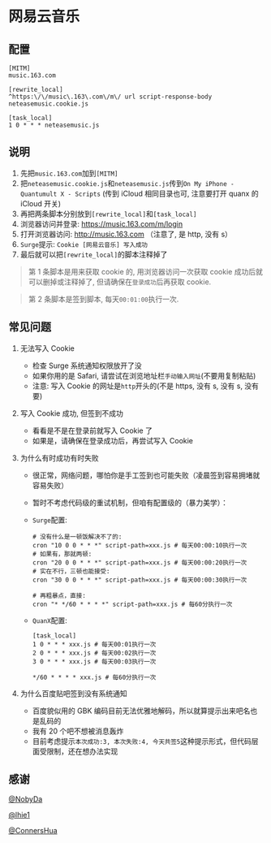 # 网易云音乐

## 配置

```properties
[MITM]
music.163.com

[rewrite_local]
^https:\/\/music\.163\.com\/m\/ url script-response-body neteasemusic.cookie.js

[task_local]
1 0 * * * neteasemusic.js
```

## 说明

1. 先把`music.163.com`加到`[MITM]`
2. 把`neteasemusic.cookie.js`和`neteasemusic.js`传到`On My iPhone - Quantumult X - Scripts` (传到 iCloud 相同目录也可, 注意要打开 quanx 的 iCloud 开关)
3. 再把两条脚本分别放到`[rewrite_local]`和`[task_local]`
4. 浏览器访问并登录: https://music.163.com/m/login
5. 打开浏览器访问: http://music.163.com （注意了, 是 http, 没有 s）
6. `Surge`提示: `Cookie [网易云音乐] 写入成功`
7. 最后就可以把`[rewrite_local]`的脚本注释掉了

> 第 1 条脚本是用来获取 cookie 的, 用浏览器访问一次获取 cookie 成功后就可以删掉或注释掉了, 但请确保在`登录成功`后再获取 cookie.

> 第 2 条脚本是签到脚本, 每天`00:01:00`执行一次.

## 常见问题

1. 无法写入 Cookie

   - 检查 Surge 系统通知权限放开了没
   - 如果你用的是 Safari, 请尝试在浏览地址栏`手动输入网址`(不要用复制粘贴)
   - 注意: 写入 Cookie 的网址是`http`开头的(不是 https, 没有 s, 没有 s, 没有要)

2. 写入 Cookie 成功, 但签到不成功

   - 看看是不是在登录前就写入 Cookie 了
   - 如果是，请确保在登录成功后，再尝试写入 Cookie

3. 为什么有时成功有时失败

   - 很正常，网络问题，哪怕你是手工签到也可能失败（凌晨签到容易拥堵就容易失败）
   - 暂时不考虑代码级的重试机制，但咱有配置级的（暴力美学）：

   - `Surge`配置:

     ```properties
     # 没有什么是一顿饭解决不了的:
     cron "10 0 0 * * *" script-path=xxx.js # 每天00:00:10执行一次
     # 如果有，那就两顿:
     cron "20 0 0 * * *" script-path=xxx.js # 每天00:00:20执行一次
     # 实在不行，三顿也能接受:
     cron "30 0 0 * * *" script-path=xxx.js # 每天00:00:30执行一次

     # 再粗暴点，直接:
     cron "* */60 * * * *" script-path=xxx.js # 每60分执行一次
     ```

   - `QuanX`配置:

     ```properties
     [task_local]
     1 0 * * * xxx.js # 每天00:01执行一次
     2 0 * * * xxx.js # 每天00:02执行一次
     3 0 * * * xxx.js # 每天00:03执行一次

     */60 * * * * xxx.js # 每60分执行一次
     ```

4. 为什么百度贴吧签到没有系统通知

   - 百度貌似用的 GBK 编码目前无法优雅地解码，所以就算提示出来吧名也是乱码的
   - 我有 20 个吧不想被消息轰炸
   - 目前考虑提示`本次成功:3, 本次失败:4, 今天共签5`这种提示形式，但代码层面受限制，还在想办法实现

## 感谢

[@NobyDa](https://github.com/NobyDa)

[@lhie1](https://github.com/lhie1)

[@ConnersHua](https://github.com/ConnersHua)

